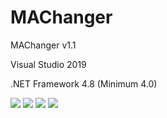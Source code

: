 # MAChanger
  <p>MAChanger v1.1</p>
  <p>Visual Studio 2019</p>
  <p>.NET Framework 4.8 (Minimum 4.0)</p>
  <img src="https://www.photo.herominyum.com/resimler/2020/03/18/INc7.png"></>
  <img src="https://www.photo.herominyum.com/resimler/2020/03/18/IqQX.png"></>
  <img src="https://www.photo.herominyum.com/resimler/2020/03/18/ItdT.png"></>
  <img src="https://www.photo.herominyum.com/resimler/2020/03/18/Iyvq.png"></>
